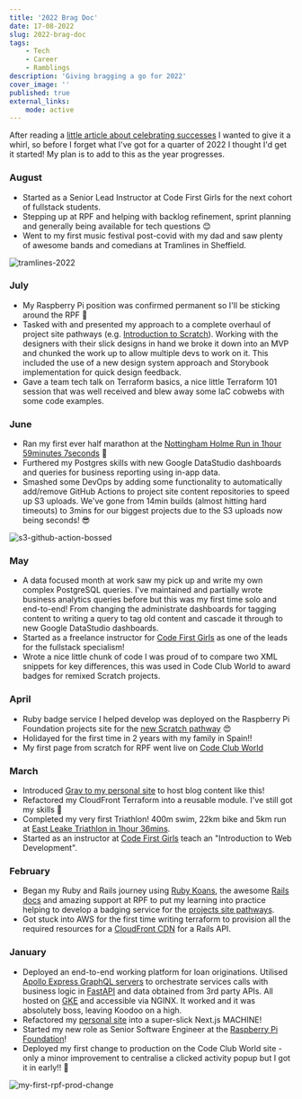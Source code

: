 ```yaml
---
title: '2022 Brag Doc'
date: 17-08-2022
slug: 2022-brag-doc
tags:
    - Tech
    - Career
    - Ramblings
description: 'Giving bragging a go for 2022'
cover_image: ''
published: true
external_links:
    mode: active
---
```


After reading a [little article about celebrating successes](https://github.com/readme/guides/document-success) I wanted to give it a whirl, so before I forget what I've got for a quarter of 2022 I thought I'd get it started! My plan is to add to this as the year progresses.

### August

- Started as a Senior Lead Instructor at Code First Girls for the next cohort of fullstack students.
- Stepping up at RPF and helping with backlog refinement, sprint planning and generally being available for tech questions 😊
- Went to my first music festival post-covid with my dad and saw plenty of awesome bands and comedians at Tramlines in Sheffield.

![tramlines-2022](page://media/tramlines-2022.jpeg?resize=600,350)

### July

- My Raspberry Pi position was confirmed permanent so I'll be sticking around the RPF 🥳
- Tasked with and presented my approach to a complete overhaul of project site pathways (e.g. [Introduction to Scratch](https://projects.raspberrypi.org/en/pathways/scratch-intro)). Working with the designers with their slick designs in hand we broke it down into an MVP and chunked the work up to allow multiple devs to work on it. This included the use of a new design system approach and Storybook implementation for quick design feedback.
- Gave a team tech talk on Terraform basics, a nice little Terraform 101 session that was well received and blew away some IaC cobwebs with some code examples.

### June

- Ran my first ever half marathon at the [Nottingham Holme Run in 1hour 59minutes 7seconds](http://results.eventchiptiming.com/myresults.aspx?uid=16202-8300-3-185966) 💪
- Furthered my Postgres skills with new Google DataStudio dashboards and queries for business reporting using in-app data.
- Smashed some DevOps by adding some functionality to automatically add/remove GitHub Actions to project site content repositories to speed up S3 uploads. We've gone from 14min builds (almost hitting hard timeouts) to 3mins for our biggest projects due to the S3 uploads now being seconds! 😎

![s3-github-action-bossed](page://media/s3-github-action-bossed.png?resize=600,250)

### May

- A data focused month at work saw my pick up and write my own complex PostgreSQL queries. I've maintained and partially wrote business analytics queries before but this was my first time solo and end-to-end! From changing the administrate dashboards for tagging content to writing a query to tag old content and cascade it through to new Google DataStudio dashboards.
- Started as a freelance instructor for [Code First Girls](https://codefirstgirls.com/) as one of the leads for the fullstack specialism!
- Wrote a nice little chunk of code I was proud of to compare two XML snippets for key differences, this was used in Code Club World to award badges for remixed Scratch projects.

### April

- Ruby badge service I helped develop was deployed on the Raspberry Pi Foundation projects site for the [new Scratch pathway](https://projects.raspberrypi.org/en/pathways/scratch-intro) 😍
- Holidayed for the first time in 2 years with my family in Spain!!
- My first page from scratch for RPF went live on [Code Club World](https://codeclubworld.org/parents)

### March

- Introduced [Grav to my personal site](https://github.com/adamsuk/sradams-co-uk-content/pull/63/files) to host blog content like this!
- Refactored my CloudFront Terraform into a reusable module. I've still got my skills 💪
- Completed my very first Triathlon! 400m swim, 22km bike and 5km run at [East Leake Triathlon in 1hour 36mins](https://www.titaniumracetiming.co.uk/TRT/pages/event_rider_detail/189/167580).
- Started as an instructor at [Code First Girls](https://codefirstgirls.com/courses/classes/uni-kickstarter/) teach an "Introduction to Web Development".

### February

- Began my Ruby and Rails journey using [Ruby Koans](http://rubykoans.com/), the awesome [Rails docs](https://guides.rubyonrails.org/getting_started.html) and amazing support at RPF to put my learning into practice helping to develop a badging service for the [projects site pathways](https://projects.raspberrypi.org/en/paths).
- Got stuck into AWS for the first time writing terraform to provision all the required resources for a [CloudFront CDN](https://aws.amazon.com/cloudfront/) for a Rails API.

### January

- Deployed an end-to-end working platform for loan originations. Utilised [Apollo Express GraphQL servers](https://www.apollographql.com/docs/apollo-server/) to orchestrate services calls with business logic in [FastAPI](https://fastapi.tiangolo.com/) and data obtained from 3rd party APIs. All hosted on [GKE](https://cloud.google.com/kubernetes-engine) and accessible via NGINX. It worked and it was absolutely boss, leaving Koodoo on a high.
- Refactored my [personal site](https://github.com/adamsuk/sradams-co-uk-content/pull/45/files) into a super-slick Next.js MACHINE!
- Started my new role as Senior Software Engineer at the [Raspberry Pi Foundation](https://www.raspberrypi.org/about/meet-the-team/)!
- Deployed my first change to production on the Code Club World site - only a minor improvement to centralise a clicked activity popup but I got it in early!! 🥳

![my-first-rpf-prod-change](page://media/my-first-rpf-prod-change.png?resize=600,400)